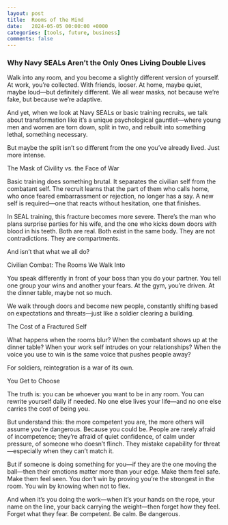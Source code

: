 ```yaml
---
layout: post
title:  Rooms of the Mind
date:   2024-05-05 00:00:00 +0000
categories: [tools, future, business]
comments: false
---
```


### Why Navy SEALs Aren’t the Only Ones Living Double Lives

Walk into any room, and you become a slightly different version of yourself. At work, you’re collected. With friends, looser. At home, maybe quiet, maybe loud—but definitely different. We all wear masks, not because we’re fake, but because we’re adaptive.

And yet, when we look at Navy SEALs or basic training recruits, we talk about transformation like it’s a unique psychological gauntlet—where young men and women are torn down, split in two, and rebuilt into something lethal, something necessary.

But maybe the split isn’t so different from the one you’ve already lived. Just more intense.

The Mask of Civility vs. the Face of War

Basic training does something brutal. It separates the civilian self from the combatant self. The recruit learns that the part of them who calls home, who once feared embarrassment or rejection, no longer has a say. A new self is required—one that reacts without hesitation, one that finishes.

In SEAL training, this fracture becomes more severe. There’s the man who plans surprise parties for his wife, and the one who kicks down doors with blood in his teeth. Both are real. Both exist in the same body. They are not contradictions. They are compartments.

And isn’t that what we all do?

Civilian Combat: The Rooms We Walk Into

You speak differently in front of your boss than you do your partner. You tell one group your wins and another your fears. At the gym, you’re driven. At the dinner table, maybe not so much.

We walk through doors and become new people, constantly shifting based on expectations and threats—just like a soldier clearing a building.

The Cost of a Fractured Self

What happens when the rooms blur? When the combatant shows up at the dinner table? When your work self intrudes on your relationships? When the voice you use to win is the same voice that pushes people away?

For soldiers, reintegration is a war of its own. 

You Get to Choose

The truth is: you can be whoever you want to be in any room. You can rewrite yourself daily if needed. No one else lives your life—and no one else carries the cost of being you.

But understand this: the more competent you are, the more others will assume you’re dangerous. Because you could be. People are rarely afraid of incompetence; they’re afraid of quiet confidence, of calm under pressure, of someone who doesn’t flinch. They mistake capability for threat—especially when they can’t match it.

But if someone is doing something for you—if they are the one moving the ball—then their emotions matter more than your edge. Make them feel safe. Make them feel seen. You don’t win by proving you’re the strongest in the room. You win by knowing when not to flex.

And when it’s you doing the work—when it’s your hands on the rope, your name on the line, your back carrying the weight—then forget how they feel. Forget what they fear. Be competent. Be calm. Be dangerous.